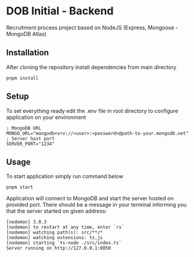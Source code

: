 # DOB Initial - Backend
Recruitment process project based on NodeJS (Express, Mongoose - MongoDB Atlas)

## Installation

After cloning the repository install dependencies from main directory

```shell
pnpm install
```

## Setup

To set everything ready edit the .env file in root directory to configure application on your environment

```shell
; MongoDB URL
MONGO_URL="mongodb+srv://<user>:<password>@path-to-your.mongodb.net"
; Server host port
SERVER_PORT="1234"
```

## Usage

To start application simply run command below

```shell
pnpm start
```

Application will connect to MongoDB and start the server hosted on provided port. There should be a message in your 
terminal informing you that the server started on given address:

```shell
[nodemon] 3.0.3
[nodemon] to restart at any time, enter `rs`
[nodemon] watching path(s): src/**/*
[nodemon] watching extensions: ts,js
[nodemon] starting `ts-node ./src/index.ts`
Server running on http://127.0.0.1:8050
```


